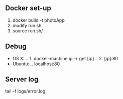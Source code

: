 ## Docker set-up
1. docker build -t photoApp
2. modify run.sh
3. source run.sh/
## Debug
* OS X:
.. 1. docker-machine ip -> get [ip]
.. 2. [ip]:80
* Ubuntu:
.. localhost:80
## Server log
tail -f logs/error.log
